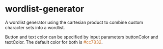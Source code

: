 # wordlist-generator

A wordlist generator using the cartesian product to combine custom character sets into a wordlist.

Button and text color can be specified by input parameters buttonColor and textColor.
The default color for both is <font color='#cc7832'>#cc7832</font>.
